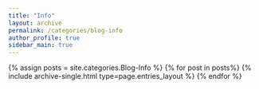 ```yaml
---
title: "Info"  
layout: archive   
permalink: /categories/blog-info 
author_profile: true   
sidebar_main: true  
---
```


{% assign posts = site.categories.Blog-Info %}
{% for post in posts%} {% include archive-single.html type=page.entries_layout %} {% endfor %}